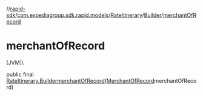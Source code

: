 //[rapid-sdk](../../../../index.md)/[com.expediagroup.sdk.rapid.models](../../index.md)/[RateItinerary](../index.md)/[Builder](index.md)/[merchantOfRecord](merchant-of-record.md)

# merchantOfRecord

[JVM]\

public final [RateItinerary.Builder](index.md)[merchantOfRecord](merchant-of-record.md)([MerchantOfRecord](../../-merchant-of-record/index.md)merchantOfRecord)
